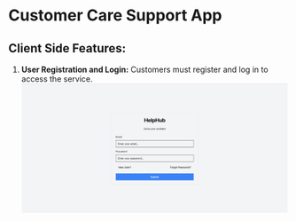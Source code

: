 # Customer Care Support App
## Client Side Features:

1. **User Registration and Login:**
   Customers must register and log in to access the service.
   ![](c1.png)
